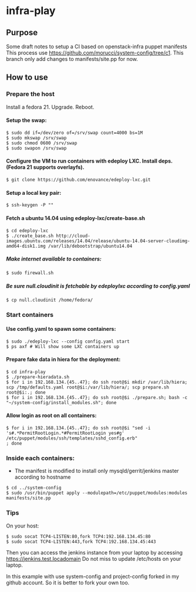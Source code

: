 # infra-play

## Purpose

Some draft notes to setup a CI based on openstack-infra puppet manifests
This process use https://github.com/morucci/system-config/tree/c1. This branch
only add changes to manifests/site.pp for now.

## How to use

### Prepare the host

Install a fedora 21. Upgrade. Reboot.

#### Setup the swap:
```
$ sudo dd if=/dev/zero of=/srv/swap count=4000 bs=1M
$ sudo mkswap /srv/swap
$ sudo chmod 0600 /srv/swap
$ sudo swapon /srv/swap
```

#### Configure the VM to run containers with edeploy LXC. Install deps. (Fedora 21 supports overlayfs).
```
$ git clone https://github.com/enovance/edeploy-lxc.git
```

#### Setup a local key pair:
```
$ ssh-keygen -P ""
```

#### Fetch a ubuntu 14.04 using edeploy-lxc/create-base.sh
```
$ cd edeploy-lxc
$ ./create_base.sh http://cloud-images.ubuntu.com/releases/14.04/release/ubuntu-14.04-server-cloudimg-amd64-disk1.img /var/lib/debootstrap/ubuntu14.04
```

##### Make internet available to containers:
```
$ sudo firewall.sh
```

##### Be sure null.cloudinit is fetchable by edeploylxc according to config.yaml
```
$ cp null.cloudinit /home/fedora/
```

### Start containers

#### Use config.yaml to spawn some containers:
```
$ sudo ./edeploy-lxc --config config.yaml start
$ ps axf # Will show some LXC containers up
```

#### Prepare fake data in hiera for the deployment:
```
$ cd infra-play
$ ./prepare-hieradata.sh
$ for i in 192.168.134.{45..47}; do ssh root@$i mkdir /var/lib/hiera; scp /tmp/defaults.yaml root@$i:/var/lib/hiera/; scp prepare.sh root@$i:.; done
$ for i in 192.168.134.{45..47}; do ssh root@$i ./prepare.sh; bash -c "~/system-config/install_modules.sh"; done
```

#### Allow login as root on all containers:
```
$ for i in 192.168.134.{45..47}; do ssh root@$i "sed -i 's#.*PermitRootLogin.*#PermitRootLogin yes#g' /etc/puppet/modules/ssh/templates/sshd_config.erb"
; done
```

### Inside each containers:
- The manifest is modified to install only mysqld/gerrit/jenkins master according to hostname
```
$ cd ../system-config
$ sudo /usr/bin/puppet apply --modulepath=/etc/puppet/modules:modules manifests/site.pp
```

### Tips

On your host:
```
$ sudo socat TCP4-LISTEN:80,fork TCP4:192.168.134.45:80
$ sudo socat TCP4-LISTEN:443,fork TCP4:192.168.134.45:443
```

Then you can access the jenkins instance from your laptop by accessing https://jenkins.test.locadomain
Do not miss to update /etc/hosts on your laptop.

In this example with use system-config and project-config forked in my github account.
So it is better to fork your own too.
